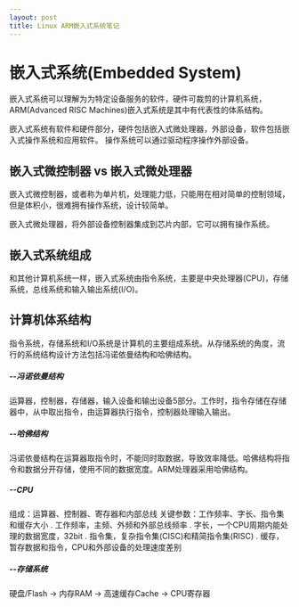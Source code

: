 ```yaml
---
layout: post
title: Linux ARM嵌入式系统笔记
---
```


# 嵌入式系统(Embedded System)

嵌入式系统可以理解为为特定设备服务的软件，硬件可裁剪的计算机系统，ARM(Advanced RISC Machines)嵌入式系统是其中有代表性的体系结构。

嵌入式系统有软件和硬件部分，硬件包括嵌入式微处理器，外部设备，软件包括嵌入式操作系统和应用软件。
操作系统可以通过驱动程序操作外部设备。

## 嵌入式微控制器 vs 嵌入式微处理器

嵌入式微控制器，或者称为单片机，处理能力低，只能用在相对简单的控制领域，但是体积小，很难拥有操作系统，设计较简单。

嵌入式微处理器，将外部设备控制器集成到芯片内部，它可以拥有操作系统。

## 嵌入式系统组成

和其他计算机系统一样，嵌入式系统由指令系统，主要是中央处理器(CPU)，存储系统，总线系统和输入输出系统(I/O)。

## 计算机体系结构

指令系统，存储系统和I/O系统是计算机的主要组成系统。从存储系统的角度，流行的系统结构设计方法包括冯诺依曼结构和哈佛结构。

##### --冯诺依曼结构

运算器，控制器，存储器，输入设备和输出设备5部分。工作时，指令存储在存储器中，从中取出指令，由运算器执行指令，控制器处理输入输出。

##### --哈佛结构

冯诺依曼结构在运算器取指令时，不能同时取数据，导致效率降低。哈佛结构将指令和数据分开存储，使用不同的数据宽度。ARM处理器采用哈佛结构。

##### --CPU

组成：运算器、控制器、寄存器和内部总线
关键参数：工作频率、字长、指令集和缓存大小
    . 工作频率，主频、外频和外部总线频率
    . 字长，一个CPU周期内能处理的数据宽度，32bit
    . 指令集，复杂指令集(CISC)和精简指令集(RISC)
    . 缓存，暂存数据和指令，CPU和外部设备的处理速度差别

##### --存储系统

硬盘/Flash -> 内存RAM -> 高速缓存Cache -> CPU寄存器

